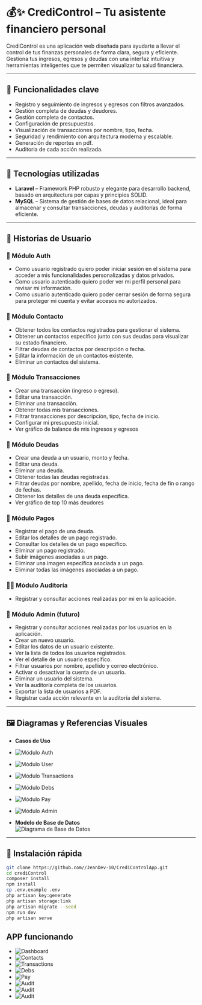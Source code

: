 # 💰✨ CrediControl – Tu asistente financiero personal

CrediControl es una aplicación web diseñada para ayudarte a llevar el control de tus finanzas personales de forma clara, segura y eficiente. Gestiona tus ingresos, egresos y deudas con una interfaz intuitiva y herramientas inteligentes que te permiten visualizar tu salud financiera.

---

## 🧩 Funcionalidades clave

-   Registro y seguimiento de ingresos y egresos con filtros avanzados.
-   Gestión completa de deudas y deudores.
-   Gestión completa de contactos.
-   Configuración de presupuestos.
-   Visualización de transacciones por nombre, tipo, fecha.
-   Seguridad y rendimiento con arquitectura moderna y escalable.
-   Generación de reportes en pdf.
-   Auditoria de cada acción realizada.

---

## 🔧 Tecnologías utilizadas

-   **Laravel** – Framework PHP robusto y elegante para desarrollo backend, basado en arquitectura por capas y principios SOLID.
-   **MySQL** – Sistema de gestión de bases de datos relacional, ideal para almacenar y consultar transacciones, deudas y auditorías de forma eficiente.

---

## 📖 Historias de Usuario

### 👤 Módulo Auth

-   Como usuario registrado quiero poder iniciar sesión en el sistema para acceder a mis funcionalidades personalizadas y datos privados.
-   Como usuario autenticado quiero poder ver mi perfil personal para revisar mi información.
-   Como usuario autenticado quiero poder cerrar sesión de forma segura para proteger mi cuenta y evitar accesos no autorizados.

### 👤 Módulo Contacto

-   Obtener todos los contactos registrados para gestionar el sistema.
-   Obtener un contactos específico junto con sus deudas para visualizar su estado financiero.
-   Filtrar deudas de contactos por descripción o fecha.
-   Editar la información de un contactos existente.
-   Eliminar un contactos del sistema.

### 💸 Módulo Transacciones

-   Crear una transacción (ingreso o egreso).
-   Editar una transacción.
-   Eliminar una transacción.
-   Obtener todas mis transacciones.
-   Filtrar transacciones por descripción, tipo, fecha de inicio.
-   Configurar mi presupuesto inicial.
-   Ver gráfico de balance de mis ingresos y egresos

### 🧾 Módulo Deudas

-   Crear una deuda a un usuario, monto y fecha.
-   Editar una deuda.
-   Eliminar una deuda.
-   Obtener todas las deudas registradas.
-   Filtrar deudas por nombre, apellido, fecha de inicio, fecha de fin o rango de fechas.
-   Obtener los detalles de una deuda específica.
-   Ver gráfico de top 10 más deudores

### 🧾 Módulo Pagos

-   Registrar el pago de una deuda.
-   Editar los detalles de un pago registrado.
-   Consultar los detalles de un pago específico.
-   Eliminar un pago registrado.
-   Subir imágenes asociadas a un pago.
-   Eliminar una imagen específica asociada a un pago.
-   Eliminar todas las imágenes asociadas a un pago.

### 🕵️‍♂️ Módulo Auditoría

-   Registrar y consultar acciones realizadas por mi en la aplicación.

### 🧾 Módulo Admin (futuro)

-   Registrar y consultar acciones realizadas por los usuarios en la aplicación.
-   Crear un nuevo usuario.
-   Editar los datos de un usuario existente.
-   Ver la lista de todos los usuarios registrados.
-   Ver el detalle de un usuario específico.
-   Filtrar usuarios por nombre, apellido y correo electrónico.
-   Activar o desactivar la cuenta de un usuario.
-   Eliminar un usuario del sistema.
-   Ver la auditoría completa de los usuarios.
-   Exportar la lista de usuarios a PDF.
-   Registrar cada acción relevante en la auditoría del sistema.

---

## 🖼️ Diagramas y Referencias Visuales

-   **Casos de Uso**
-   ![Módulo Auth](/public/assets/auth.png)
-   ![Módulo User](/public/assets/user.png)
-   ![Módulo Transactions](/public/assets/transactions.png)
-   ![Módulo Debs](/public/assets/debts.png)
-   ![Módulo Pay](/public/assets/pays.png)
-   ![Módulo Admin](/public/assets/admin.png)

-   **Modelo de Base de Datos**  
    ![Diagrama de Base de Datos](/public/assets/bd.png)

---

## 🚀 Instalación rápida

```bash
git clone https://github.com//JeanDev-10/CrediControlApp.git
cd crediControl
composer install
npm install
cp .env.example .env
php artisan key:generate
php artisan storage:link
php artisan migrate --seed
npm run dev
php artisan serve
```

## APP funcionando

-   ![Dashboard](/public/assets/dashboard.jpeg)
-   ![Contacts](/public/assets/contacts.jpeg)
-   ![Transactions](/public/assets/transactions.jpeg)
-   ![Debs](/public/assets/debts.jpeg)
-   ![Pay](/public/assets/pays.jpeg)
-   ![Audit](/public/assets/audits.jpeg)
-   ![Audit](/public/assets/contact_with_debts.jpeg)
-   ![Audit](/public/assets/debt_with_pays.jpeg)
